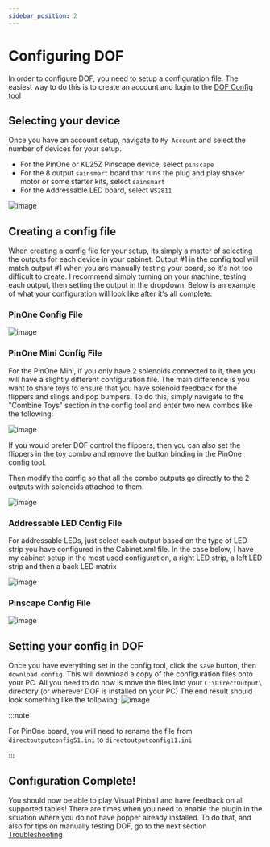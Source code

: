 ```yaml
---
sidebar_position: 2
---
```


# Configuring DOF

In order to configure DOF, you need to setup a configuration file. The easiest way to do this is to create an account and login to the [DOF Config tool](http://configtool.vpuniverse.com/login.php) 

## Selecting your device
Once you have an account setup, navigate to ```My Account``` and select the number of devices for your setup.
 - For the PinOne or KL25Z Pinscape device, select ```pinscape```
 - For the 8 output ```sainsmart``` board that runs the plug and play shaker motor or some starter kits, select ```sainsmart```
 - For the Addressable LED board, select ```WS2811```
 
![image](./img/DOF-config-1.png)

## Creating a config file

When creating a config file for your setup, its simply a matter of selecting the outputs for each device in your cabinet. Output #1 in the config tool will match output #1 when you are manually testing your board, so it's not too difficult to create. I recommend simply turning on your machine, testing each output, then setting the output in the dropdown. Below is an example of what your configuration will look like after it's all complete:

### PinOne Config File
![image](./img/DOF-config-4.png)

### PinOne Mini Config File

For the PinOne Mini, if you only have 2 solenoids connected to it, then you will have a slightly different configuration file. The main difference is you want to share toys to ensure that you have solenoid feedback for the flippers and slings and pop bumpers. To do this, simply navigate to the "Combine Toys" section in the config tool and enter two new combos like the following:

![image](./img/DOF-config-5.png)

If you would prefer DOF control the flippers, then you can also set the flippers in the toy combo and remove the button binding in the PinOne config tool.

Then modify the config so that all the combo outputs go directly to the 2 outputs with solenoids attached to them.

![image](./img/DOF-config-6.png)

### Addressable LED Config File

For addressable LEDs, just select each output based on the type of LED strip you have configured in the Cabinet.xml file. In the case below, I have my cabinet setup in the most used configuration, a right LED strip, a left LED strip and then a back LED matrix

![image](./img/DOF-config-7.png)

### Pinscape Config File
![image](./img/DOF-config-2.png)

## Setting your config in DOF

Once you have everything set in the config tool, click the ```save``` button, then ```download config```. This will download a copy of the configuration files onto your PC. All you need to do now is move the files into your ```C:\DirectOutput\``` directory (or wherever DOF is installed on your PC) The end result should look something like the following:
![image](./img/DOF-config-3.png)


:::note

For PinOne board, you will need to rename the file from `directoutputconfig51.ini` to `directoutputconfig11.ini`

:::


## Configuration Complete!

You should now be able to play Visual Pinball and have feedback on all supported tables! There are times when you need to enable the plugin in the situation where you do not have popper already installed. To do that, and also for tips on manually testing DOF, go to the next section [Troubleshooting](./troubleshooting)